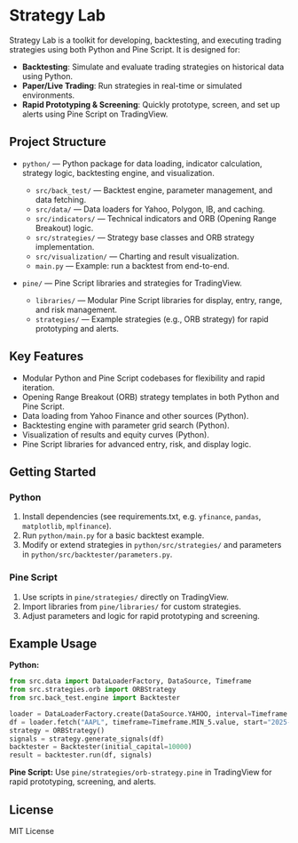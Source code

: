 # Strategy Lab

Strategy Lab is a toolkit for developing, backtesting, and executing trading strategies using both Python and Pine Script. It is designed for:

- **Backtesting**: Simulate and evaluate trading strategies on historical data using Python.
- **Paper/Live Trading**: Run strategies in real-time or simulated environments.
- **Rapid Prototyping & Screening**: Quickly prototype, screen, and set up alerts using Pine Script on TradingView.

## Project Structure

- `python/` — Python package for data loading, indicator calculation, strategy logic, backtesting engine, and visualization.

  - `src/back_test/` — Backtest engine, parameter management, and data fetching.
  - `src/data/` — Data loaders for Yahoo, Polygon, IB, and caching.
  - `src/indicators/` — Technical indicators and ORB (Opening Range Breakout) logic.
  - `src/strategies/` — Strategy base classes and ORB strategy implementation.
  - `src/visualization/` — Charting and result visualization.
  - `main.py` — Example: run a backtest from end-to-end.

- `pine/` — Pine Script libraries and strategies for TradingView.
  - `libraries/` — Modular Pine Script libraries for display, entry, range, and risk management.
  - `strategies/` — Example strategies (e.g., ORB strategy) for rapid prototyping and alerts.

## Key Features

- Modular Python and Pine Script codebases for flexibility and rapid iteration.
- Opening Range Breakout (ORB) strategy templates in both Python and Pine Script.
- Data loading from Yahoo Finance and other sources (Python).
- Backtesting engine with parameter grid search (Python).
- Visualization of results and equity curves (Python).
- Pine Script libraries for advanced entry, risk, and display logic.

## Getting Started

### Python

1. Install dependencies (see requirements.txt, e.g. `yfinance`, `pandas`, `matplotlib`, `mplfinance`).
2. Run `python/main.py` for a basic backtest example.
3. Modify or extend strategies in `python/src/strategies/` and parameters in `python/src/backtester/parameters.py`.

### Pine Script

1. Use scripts in `pine/strategies/` directly on TradingView.
2. Import libraries from `pine/libraries/` for custom strategies.
3. Adjust parameters and logic for rapid prototyping and screening.

## Example Usage

**Python:**

```python
from src.data import DataLoaderFactory, DataSource, Timeframe
from src.strategies.orb import ORBStrategy
from src.back_test.engine import Backtester

loader = DataLoaderFactory.create(DataSource.YAHOO, interval=Timeframe.MIN_5.value)
df = loader.fetch("AAPL", timeframe=Timeframe.MIN_5.value, start="2025-08-01", end="2025-08-05")
strategy = ORBStrategy()
signals = strategy.generate_signals(df)
backtester = Backtester(initial_capital=10000)
result = backtester.run(df, signals)
```

**Pine Script:**
Use `pine/strategies/orb-strategy.pine` in TradingView for rapid prototyping, screening, and alerts.

## License

MIT License
